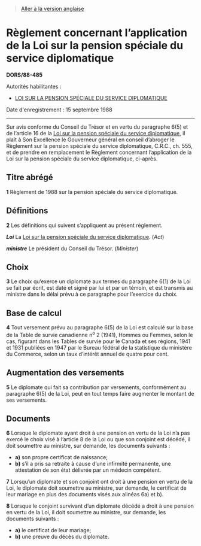 > [Aller à la version anglaise](/en/Regulations/Statutory%20Orders%20and%20Regulations/88/485.md)

# Règlement concernant l’application de la Loi sur la pension spéciale du service diplomatique

**DORS/88-485**

Autorités habilitantes : 
- [LOI SUR LA PENSION SPÉCIALE DU SERVICE DIPLOMATIQUE](/fr/Lois/Lois%20révisées%20du%20Canada/D/D-2.md)

Date d'enregistrement : 15 septembre 1988

----------

Sur avis conforme du Conseil du Trésor et en vertu du paragraphe 6(5) et de l’article 16 de la [Loi sur la pension spéciale du service diplomatique](/fr/Lois/Lois%20révisées%20du%20Canada/D/D-2.md), il plaît à Son Excellence le Gouverneur général en conseil d’abroger le Règlement sur la pension spéciale du service diplomatique, C.R.C., ch. 555, et de prendre en remplacement le Règlement concernant l’application de la Loi sur la pension spéciale du service diplomatique, ci-après.




## Titre abrégé


**1** Règlement de 1988 sur la pension spéciale du service diplomatique.




## Définitions


**2** Les définitions qui suivent s’appliquent au présent règlement.

***Loi*** La [Loi sur la pension spéciale du service diplomatique](/fr/Lois/Lois%20révisées%20du%20Canada/D/D-2.md). (*Act*)

***ministre*** Le président du Conseil du Trésor. (*Minister*)




## Choix


**3** Le choix qu’exerce un diplomate aux termes du paragraphe 6(1) de la Loi se fait par écrit, est daté et signé par lui et par un témoin, et est transmis au ministre dans le délai prévu à ce paragraphe pour l’exercice du choix.




## Base de calcul


**4** Tout versement prévu au paragraphe 6(5) de la Loi est calculé sur la base de la Table de survie canadienne n<sup>o</sup> 2 (1941), Hommes ou Femmes, selon le cas, figurant dans les Tables de survie pour le Canada et ses régions, 1941 et 1931 publiées en 1947 par le Bureau fédéral de la statistique du ministère du Commerce, selon un taux d’intérêt annuel de quatre pour cent.




## Augmentation des versements


**5** Le diplomate qui fait sa contribution par versements, conformément au paragraphe 6(5) de la Loi, peut en tout temps faire augmenter le montant de ses versements.




## Documents


**6** Lorsque le diplomate ayant droit à une pension en vertu de la Loi n’a pas exercé le choix visé à l’article 8 de la Loi ou que son conjoint est décédé, il doit soumettre au ministre, sur demande, les documents suivants :
- **a)** son propre certificat de naissance;
- **b)** s’il a pris sa retraite à cause d’une infirmité permanente, une attestation de son état délivrée par un médecin compétent.



**7** Lorsqu’un diplomate et son conjoint ont droit à une pension en vertu de la Loi, le diplomate doit soumettre au ministre, sur demande, le certificat de leur mariage en plus des documents visés aux alinéas 6a) et b).



**8** Lorsque le conjoint survivant d’un diplomate décédé a droit à une pension en vertu de la Loi, il doit soumettre au ministre, sur demande, les documents suivants :
- **a)** le certificat de leur mariage;
- **b)** une preuve du décès du diplomate.


